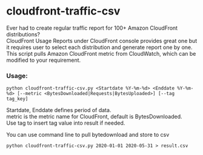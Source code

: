 # cloudfront-traffic-csv
Ever had to create regular traffic report for 100+ Amazon CloudFront distributions?  
CloudFront Usage Reports under CloudFront console provides great one but it requires user to select each distribution and generate report one by one.  
This script pulls Amazon CloudFront metric from CloudWatch, which can be modified to your requirement.  

### Usage:
```
python cloudfront-traffic-csv.py <Startdate %Y-%m-%d> <Enddate %Y-%m-%d> [--metric <BytesDownloaded|Requests|BytesUploaded>] [--tag tag_key]
```
Startdate, Enddate defines period of data.  
metric is the metric name for CloudFront, default is BytesDownloaded.  
Use tag to insert tag value into result if needed.  

You can use command line to pull bytedownload and store to csv
```
python cloudfront-traffic-csv.py 2020-01-01 2020-05-31 > result.csv
```